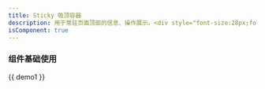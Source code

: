 ```yaml
---
title: Sticky 吸顶容器
description: 用于常驻页面顶部的信息、操作展示。<div style="font-size:28px;font-family:DIN-Medium;color:#0052d9;padding:8px 12px;border-radius:10px;background:#d9e1ff;display:inline-block;">^1.0.0</div>
isComponent: true
---
```


### 组件基础使用

{{ demo1 }}
